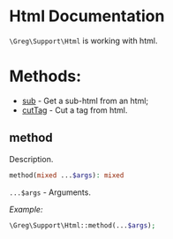 # Html Documentation

`\Greg\Support\Html` is working with html.

# Methods:

* [sub](#sub) - Get a sub-html from an html;
* [cutTag](#cuttag) - Cut a tag from html.

## method

Description.

```php
method(mixed ...$args): mixed
```

`...$args` - Arguments.

_Example:_

```php
\Greg\Support\Html::method(...$args);
```
